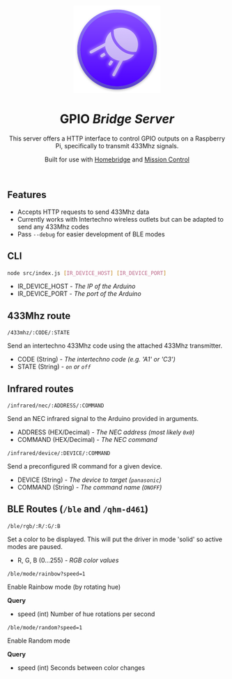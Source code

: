<div align="center">
    <a href="https://mateffy.me/mission-control-project">
        <img src="resources/icon-web.png">
    </a>
    <h1>GPIO <i>Bridge Server</i></h1>
    <p>
        This server offers a HTTP interface to control GPIO outputs on a Raspberry Pi, specifically to transmit 433Mhz signals.
    </p>
    <p>
        Built for use with <a href="https://github.com/homebridge/homebridge">Homebridge</a> and <a href="https://mission-control.js.org">Mission Control</a>
    </p>
</div>

<br>

## Features
- Accepts HTTP requests to send 433Mhz data
- Currently works with Intertechno wireless outlets but can be adapted to send any 433Mhz codes
- Pass `--debug` for easier development of BLE modes

## CLI
```sh
node src/index.js [IR_DEVICE_HOST] [IR_DEVICE_PORT]
``` 
- IR_DEVICE_HOST - *The IP of the Arduino*
- IR_DEVICE_PORT - *The port of the Arduino*

## 433Mhz route
```
/433mhz/:CODE/:STATE
```
Send an intertechno 433Mhz code using the attached 433Mhz transmitter.

- CODE (String) - *The intertechno code (e.g. 'A1' or 'C3')*
- STATE (String) - *`on` or `off`*

## Infrared routes
```
/infrared/nec/:ADDRESS/:COMMAND
```
Send an NEC infrared signal to the Arduino provided in arguments.
- ADDRESS (HEX/Decimal) - *The NEC address (most likely `0x0`)*
- COMMAND (HEX/Decimal) - *The NEC command*

```
/infrared/device/:DEVICE/:COMMAND
```
Send a preconfigured IR command for a given device.
- DEVICE (String) - *The device to target (`panasonic`)*
- COMMAND (String) - *The command name (`ONOFF`)*

## BLE Routes (`/ble` and `/qhm-d461`)
```
/ble/rgb/:R/:G/:B
```
Set a color to be displayed.
This will put the driver in mode 'solid' so active modes are paused.
- R, G, B (0...255) - *RGB color values*

```
/ble/mode/rainbow?speed=1
```
Enable Rainbow mode (by rotating hue)


**Query**
- speed (int) Number of hue rotations per second

```
/ble/mode/random?speed=1
```
Enable Random mode


**Query**
- speed (int) Seconds between color changes
